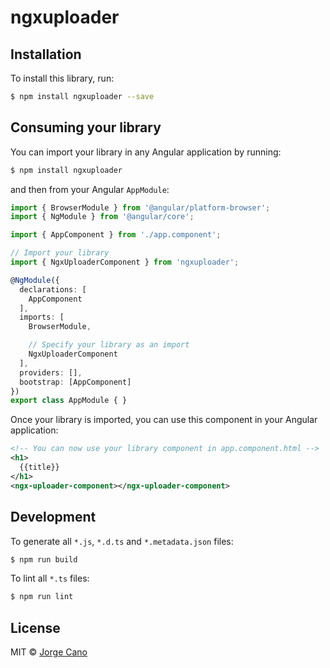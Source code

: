 # ngxuploader

## Installation

To install this library, run:

```bash
$ npm install ngxuploader --save
```

## Consuming your library

You can import your library in any Angular application by running:

```bash
$ npm install ngxuploader
```

and then from your Angular `AppModule`:

```typescript
import { BrowserModule } from '@angular/platform-browser';
import { NgModule } from '@angular/core';

import { AppComponent } from './app.component';

// Import your library
import { NgxUploaderComponent } from 'ngxuploader';

@NgModule({
  declarations: [
    AppComponent
  ],
  imports: [
    BrowserModule,

    // Specify your library as an import
    NgxUploaderComponent
  ],
  providers: [],
  bootstrap: [AppComponent]
})
export class AppModule { }
```

Once your library is imported, you can use this component in your Angular application:

```xml
<!-- You can now use your library component in app.component.html -->
<h1>
  {{title}}
</h1>
<ngx-uploader-component></ngx-uploader-component>
```

## Development

To generate all `*.js`, `*.d.ts` and `*.metadata.json` files:

```bash
$ npm run build
```

To lint all `*.ts` files:

```bash
$ npm run lint
```

## License

MIT © [Jorge Cano](mailto:jorgeucano@gmail.com)
